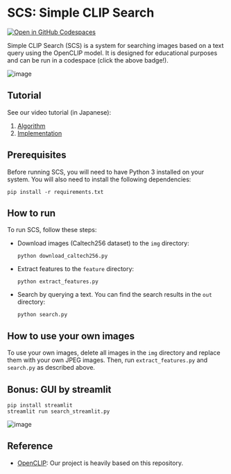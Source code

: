 # SCS: Simple CLIP Search

[![Open in GitHub Codespaces](https://github.com/codespaces/badge.svg)](https://codespaces.new/matsui528/scs)

Simple CLIP Search (SCS) is a system for searching images based on a text query using the OpenCLIP model. It is designed for educational purposes and can be run in a codespace (click the above badge!).


![image](https://github.com/matsui528/scs/assets/2842345/8382fade-3e8e-4c98-b868-0457d51770ff)

## Tutorial
See our video tutorial (in Japanese):
1. [Algorithm](https://www.youtube.com/watch?v=RIMkLikJr_w)
1. [Implementation](https://www.youtube.com/watch?v=CqvosCORZhc)

## Prerequisites
Before running SCS, you will need to have Python 3 installed on your system. You will also need to install the following dependencies:

```console
pip install -r requirements.txt
```

## How to run
To run SCS, follow these steps:
- Download images (Caltech256 dataset) to the `img` directory:
  ```console
  python download_caltech256.py
  ```
- Extract features to the `feature` directory:
  ```console
  python extract_features.py
  ```
- Search by querying a text. You can find the search results in the `out` directory:
  ```console
  python search.py
  ```

## How to use your own images
To use your own images, delete all images in the `img` directory and replace them with your own JPEG images. Then, run `extract_features.py` and `search.py` as described above.


## Bonus: GUI by streamlit
```console
pip install streamlit
streamlit run search_streamlit.py
```
![image](https://github.com/matsui528/scs/assets/2842345/82af0525-c028-488a-bbc0-afc8fed2644e)



## Reference
- [OpenCLIP](https://github.com/mlfoundations/open_clip): Our project is heavily based on this repository.
